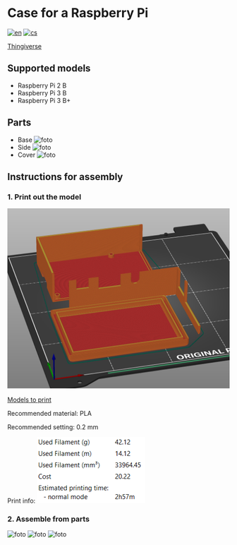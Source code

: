 <!-- [![Review Assignment Due Date](https://classroom.github.com/assets/deadline-readme-button-24ddc0f5d75046c5622901739e7c5dd533143b0c8e959d652212380cedb1ea36.svg)](https://classroom.github.com/a/V-0A61vX) -->
# Case for a Raspberry Pi
[![en](https://img.shields.io/badge/lang-en-blue.svg)](./README.md) [![cs](https://img.shields.io/badge/lang-cs-red.svg)](./README.cs.md)

[Thingiverse](https://www.thingiverse.com/)
## Supported models
- Raspberry Pi 2 B
- Raspberry Pi 3 B
- Raspberry Pi 3 B+

## Parts
 - Base ![foto]()
 - Side ![foto]()
 - Cover ![foto]()

## Instructions for assembly
### 1. Print out the model
 ![foto](./images/Screenshot_slicer.png)
 
 [Models to print](./print)
 
 Recommended material: PLA
 
 Recommended setting: 0.2 mm

 Print info:
 ![foto](./images/Screenshot_slice_info.png)

### 2. Assemble from parts
![foto]()
![foto]()
![foto]()
